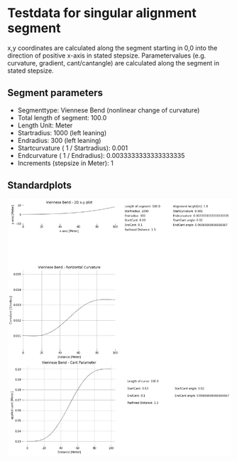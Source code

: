 # Testdata for singular alignment segment
x,y coordinates are calculated along the segment starting in 0,0 into the direction of positive x-axis in stated stepsize.
Parametervalues (e.g. curvature, gradient, cant/cantangle) are calculated along the segment in stated stepsize.
## Segment parameters
* Segmenttype: Viennese Bend (nonlinear change of curvature)
* Total length of segment: 100.0
* Length Unit: Meter
* Startradius: 1000 (left leaning)
* Endradius: 300 (left leaning)
* Startcurvature ( 1 / Startradius): 0.001
* Endcurvature ( 1 / Endradius): 0.0033333333333333335
* Increments (stepsize in Meter): 1
## Standardplots
<img src="./TS5_Viennese Bend_100.0_1000_300_1_Meter.png">
